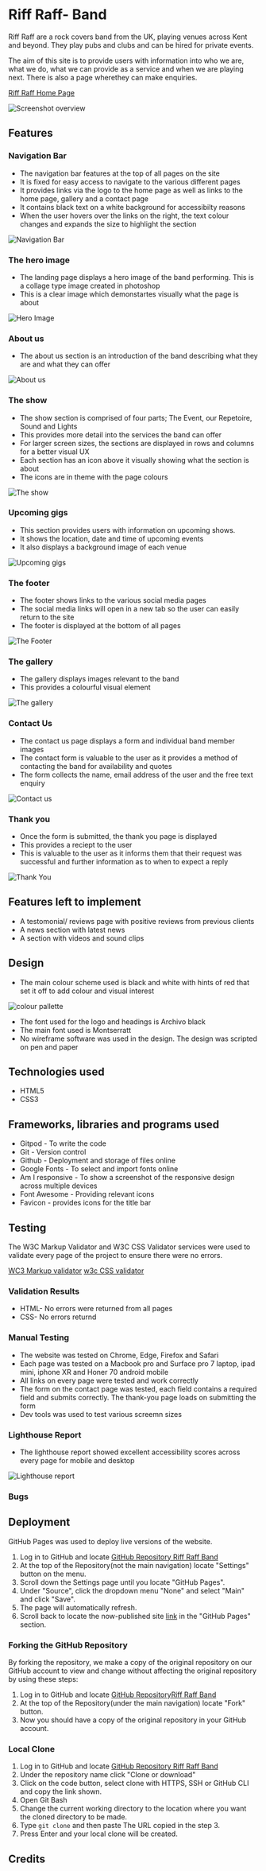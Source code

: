# Riff Raff- Band

Riff Raff are a rock covers band from the UK, playing venues across Kent and beyond. They play pubs and clubs and can be hired for private events.

The aim of this site is to provide users with information into who we are, what we do, what we can provide as a service and when we are playing next. There is also a page wherethey can make enquiries.

[Riff Raff Home Page](https://trispatt.github.io/Riff-Raff-Band/index.html)

![Screenshot overview](assests/images/screenshots/Screenshot-overview.webp)

## Features

### Navigation Bar

- The navigation bar features at the top of all pages on the site
- It is fixed for easy access to navigate to the various different pages
- It provides links via the logo to the home page as well as links to the home page, gallery and a contact page
- It contains black text on a white background for accessibilty reasons
- When the user hovers over the links on the right, the text colour changes and expands the size to highlight the section

![Navigation Bar](assests/images/Screenshots/Screenshot-navbar.webp)

### The hero image

- The landing page displays a hero image of the band performing. This is a collage type image created in photoshop
- This is a clear image which demonstartes visually what the page is about

![Hero Image](assests/images/Screenshots/Screenshot-hero.webp)

### About us

- The about us section is an introduction of the band describing what they are and what they can offer

![About us](assests/images/Screenshots/Screenshot-about.webp)

### The show

- The show section is comprised of four parts; The Event, our Repetoire, Sound and Lights
- This provides more detail into the services the band can offer
- For larger screen sizes, the sections are displayed in rows and columns for a better visual UX
- Each section has an icon above it visually showing what the section is about
- The icons are in theme with the page colours

![The show](assests/images/Screenshots/Screenshot-show.webp)

### Upcoming gigs

- This section provides users with information on upcoming shows.
- It shows the location, date and time of upcoming events
- It also displays a background image of each venue

![Upcoming gigs](assests/images/Screenshots/Screenshot-upcoming.webp)

### The footer

- The footer shows links to the various social media pages
- The social media links will open in a new tab so the user can easily return to the site
- The footer is displayed at the bottom of all pages

![The Footer](assests/images/Screenshots/footer.webp)

### The gallery

- The gallery displays images relevant to the band
- This provides a colourful visual element

![The gallery](assests/images/Screenshots/Screenshot-gallery.webp)

### Contact Us

- The contact us page displays a form and individual band member images
- The contact form is valuable to the user as it provides a method of contacting the band for availability and quotes
- The form collects the name, email address of the user and the free text enquiry

![Contact us](assests/images/Screenshots/Screenshot-contact2.webp)

### Thank you

- Once the form is submitted, the thank you page is displayed
- This provides a reciept to the user
- This is valuable to the user as it informs them that their request was successful and further information as to when to expect a reply

![Thank You](assests/images/Screenshots/Screenshot-thankyou.webp)

## Features left to implement

- A testomonial/ reviews page with positive reviews from previous clients
- A news section with latest news
- A section with videos and sound clips

## Design

- The main colour scheme used is black and white with hints of red that set it off to add colour and visual interest

![colour pallette](assests/images/Screenshots/Screenshot-colour.webp)

- The font used for the logo and headings is Archivo black
- The main font used is Montserratt
- No wireframe software was used in the design. The design was scripted on pen and paper

## Technologies used

- HTML5
- CSS3

## Frameworks, libraries and programs used

- Gitpod - To write the code
- Git - Version control
- Github - Deployment and storage of files online
- Google Fonts - To select and import fonts online
- Am I responsive - To show a screenshot of the responsive design across multiple devices
- Font Awesome - Providing relevant icons
- Favicon - provides icons for the title bar

## Testing

The W3C Markup Validator and W3C CSS Validator services were used to validate every page of the project to ensure there were no errors.

[WC3 Markup validator](https://validator.w3.org/)
[w3c CSS validator](https://jigsaw.w3.org/css-validator/)

### Validation Results

- HTML- No errors were returned from all pages
- CSS- No errors returnd

### Manual Testing

- The website was tested on Chrome, Edge, Firefox and Safari
- Each page was tested on a Macbook pro and Surface pro 7 laptop, ipad mini, iphone XR and Honer 70 android mobile
- All links on every page were tested and work correctly
- The form on the contact page was tested, each field contains a required field and submits correctly. The thank-you page loads on submitting the form
- Dev tools was used to test various screemn sizes

### Lighthouse Report

- The lighthouse report showed excellent accessibility scores across every page for mobile and desktop
  
![Lighthouse report](assests/images/screenshots/desktop-home-lighthouse.webp)

### Bugs



## Deployment

GitHub Pages was used to deploy live versions of the website.

1. Log in to GitHub and locate [GitHub Repository Riff Raff Band](https://trispatt.github.io/Riff-Raff-Band/index.html)
2. At the top of the Repository(not the main navigation) locate "Settings" button on the menu.
3. Scroll down the Settings page until you locate "GitHub Pages".
4. Under "Source", click the dropdown menu "None" and select "Main" and click "Save".
5. The page will automatically refresh.
6. Scroll back to locate the now-published site [link](https://trispatt.github.io/Riff-Raff-Band/index.html) in the "GitHub Pages" section.

### Forking the GitHub Repository

By forking the repository, we make a copy of the original repository on our GitHub account to view and change without affecting the original repository by using these steps:

1. Log in to GitHub and locate [GitHub RepositoryRiff Raff Band](https://trispatt.github.io/Riff-Raff-Band/index.html)
2. At the top of the Repository(under the main navigation) locate "Fork" button.
3. Now you should have a copy of the original repository in your GitHub account.

### Local Clone

1. Log in to GitHub and locate [GitHub Repository Riff Raff Band](https://trispatt.github.io/Riff-Raff-Band/index.html)
2. Under the repository name click "Clone or download"
3. Click on the code button, select clone with HTTPS, SSH or GitHub CLI and copy the link shown.
4. Open Git Bash
5. Change the current working directory to the location where you want the cloned directory to be made.
6. Type `git clone` and then paste The URL copied in the step 3.
7. Press Enter and your local clone will be created.

## Credits
